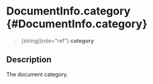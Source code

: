 DocumentInfo.category {#DocumentInfo.category}
=====================

> [string]{role="ref"} **category**

Description
-----------

The document category.
